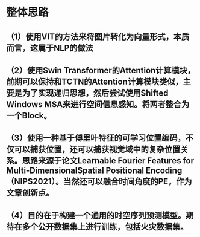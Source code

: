 # 整体思路

## （1）使用VIT的方法来将图片转化为向量形式，本质而言，这属于NLP的做法

## （2）使用Swin Transformer的Attention计算模块，前期可以保持和TCTN的Attention计算模块类似，主要是为了实现递归思想，然后尝试使用Shifted Windows MSA来进行空间信息感知。将两者整合为一个Block。

## （3）使用一种基于傅里叶特征的可学习位置编码，不仅可以捕获位置，还可以捕获视觉域中的复杂位置关系。思路来源于论文Learnable Fourier Features for Multi-DimensionalSpatial Positional Encoding（NIPS2021）。当然还可以融合时间角度的PE，作为文章创新点。

## （4）目的在于构建一个通用的时空序列预测模型。期待在多个公开数据集上进行训练，包括火灾数据集。
